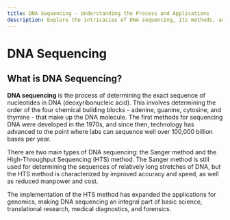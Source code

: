 ```yaml
---
title: DNA Sequencing - Understanding the Process and Applications
description: Explore the intricacies of DNA sequencing, its methods, and applications in genomics, research, diagnostics, and forensics. Learn about the Sanger method and High-Throughput Sequencing for accurate and rapid DNA analysis.
---
```


# DNA Sequencing

## What is DNA Sequencing?

**DNA sequencing** is the process of determining the exact sequence of nucleotides in DNA (deoxyribonucleic acid). This involves determining the order of the four chemical building blocks - adenine, guanine, cytosine, and thymine - that make up the DNA molecule. The first methods for sequencing DNA were developed in the 1970s, and since then, technology has advanced to the point where labs can sequence well over 100,000 billion bases per year.

There are two main types of DNA sequencing: the Sanger method and the High-Throughput Sequencing (HTS) method. The Sanger method is still used for determining the sequences of relatively long stretches of DNA, but the HTS method is characterized by improved accuracy and speed, as well as reduced manpower and cost. 

The implementation of the HTS method has expanded the applications for genomics, making DNA sequencing an integral part of basic science, translational research, medical diagnostics, and forensics.
